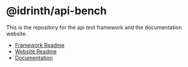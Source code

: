 # @idrinth/api-bench

This is the repository for the api test framework and the documentation website.

- [Framework Readme](/framework/README.md)
- [Website Readme](/website/README.md)
- [Documentation](https://idrinth-api-ben.ch)
